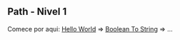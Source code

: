 ## Path - Nivel 1

Comece por aqui: [Hello World](https://github.com/igorgbr/academia-de-logica/tree/main/nivel_1/helloWorld) => [Boolean To String](https://github.com/igorgbr/academia-de-logica/tree/main/nivel_1/booleanToString) => ...